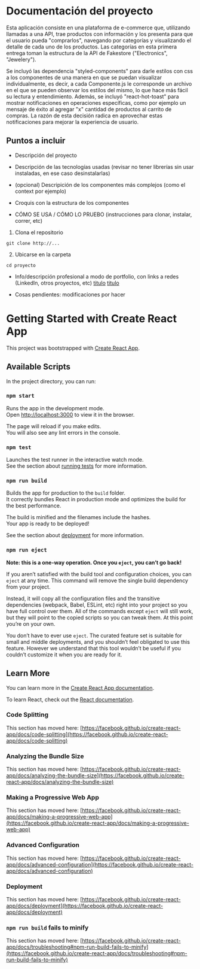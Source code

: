 # Documentación del proyecto

Esta aplicación consiste en una plataforma de e-commerce que, utilizando llamadas a una API, trae productos con información y los presenta para que el usuario pueda "comprarlos", navegando por categorías y visualizando el detalle de cada uno de los productos. 
Las categorías en esta primera entrega toman la estructura de la API de Fakestore ("Electronics", "Jewelery").

Se incluyó las dependencia "styled-components" para darle estilos con css a los componentes de una manera en que se puedan visualizar individualmente, es decir, a cada Componente.js le corresponde un archivo en el que se pueden observar los estilos del mismo, lo que hace más fácil su lectura y entendimiento. Además, se incluyó "react-hot-toast" para mostrar notificaciones en operaciones específicas, como por ejemplo un mensaje de éxito al agregar "x" cantidad de productos al carrito de compras. La razón de esta decisión radica en aprovechar estas notificaciones para mejorar la experiencia de usuario.

## Puntos a incluir

* Descripción del proyecto

* Descripción de las tecnologías usadas (revisar no tener librerías sin usar instaladas, en ese caso desinstalarlas)

* (opcional) Descripición de los componentes más complejos (como el context por ejemplo)

* Croquis con la estructura de los componentes

* CÓMO SE USA / CÓMO LO PRUEBO (instrucciones para clonar, instalar, correr, etc)
1. Clona el repositorio
```
git clone http://...
```
2. Ubicarse en la carpeta
```
cd proyecto
```
* Info/descripción profesional a modo de portfolio, con links a redes (LinkedIn, otros proyectos, etc)
[titulo](https://link.com)
[titulo](https://link.com)

* Cosas pendientes: modificaciones por hacer

# Getting Started with Create React App

This project was bootstrapped with [Create React App](https://github.com/facebook/create-react-app).

## Available Scripts

In the project directory, you can run:

### `npm start`

Runs the app in the development mode.\
Open [http://localhost:3000](http://localhost:3000) to view it in the browser.

The page will reload if you make edits.\
You will also see any lint errors in the console.

### `npm test`

Launches the test runner in the interactive watch mode.\
See the section about [running tests](https://facebook.github.io/create-react-app/docs/running-tests) for more information.

### `npm run build`

Builds the app for production to the `build` folder.\
It correctly bundles React in production mode and optimizes the build for the best performance.

The build is minified and the filenames include the hashes.\
Your app is ready to be deployed!

See the section about [deployment](https://facebook.github.io/create-react-app/docs/deployment) for more information.

### `npm run eject`

**Note: this is a one-way operation. Once you `eject`, you can’t go back!**

If you aren’t satisfied with the build tool and configuration choices, you can `eject` at any time. This command will remove the single build dependency from your project.

Instead, it will copy all the configuration files and the transitive dependencies (webpack, Babel, ESLint, etc) right into your project so you have full control over them. All of the commands except `eject` will still work, but they will point to the copied scripts so you can tweak them. At this point you’re on your own.

You don’t have to ever use `eject`. The curated feature set is suitable for small and middle deployments, and you shouldn’t feel obligated to use this feature. However we understand that this tool wouldn’t be useful if you couldn’t customize it when you are ready for it.

## Learn More

You can learn more in the [Create React App documentation](https://facebook.github.io/create-react-app/docs/getting-started).

To learn React, check out the [React documentation](https://reactjs.org/).

### Code Splitting

This section has moved here: [https://facebook.github.io/create-react-app/docs/code-splitting](https://facebook.github.io/create-react-app/docs/code-splitting)

### Analyzing the Bundle Size

This section has moved here: [https://facebook.github.io/create-react-app/docs/analyzing-the-bundle-size](https://facebook.github.io/create-react-app/docs/analyzing-the-bundle-size)

### Making a Progressive Web App

This section has moved here: [https://facebook.github.io/create-react-app/docs/making-a-progressive-web-app](https://facebook.github.io/create-react-app/docs/making-a-progressive-web-app)

### Advanced Configuration

This section has moved here: [https://facebook.github.io/create-react-app/docs/advanced-configuration](https://facebook.github.io/create-react-app/docs/advanced-configuration)

### Deployment

This section has moved here: [https://facebook.github.io/create-react-app/docs/deployment](https://facebook.github.io/create-react-app/docs/deployment)

### `npm run build` fails to minify

This section has moved here: [https://facebook.github.io/create-react-app/docs/troubleshooting#npm-run-build-fails-to-minify](https://facebook.github.io/create-react-app/docs/troubleshooting#npm-run-build-fails-to-minify)
